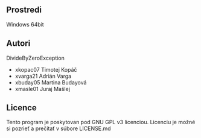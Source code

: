 Prostredi
---------

Windows 64bit

Autori
------

DivideByZeroException

- xkopac07 Timotej Kopáč 
- xvarga21 Adrián Varga 
- xbuday05 Martina Budayová 
- xmasle01 Juraj Mašlej

Licence
-------

Tento program je poskytovan pod GNU GPL v3 licenciou. Licenciu je možné si pozrieť a prečítať v súbore LICENSE.md
